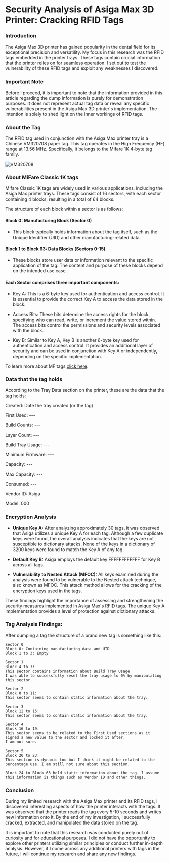 # Security Analysis of Asiga Max 3D Printer: Cracking RFID Tags

### Introduction
The Asiga Max 3D printer has gained popularity in the dental field for its exceptional precision and versatility. My focus in this research was the RFID tags embedded in the printer trays. These tags contain crucial information that the printer relies on for seamless operation. I set out to test the vulnerability of these RFID tags and exploit any weaknesses I discovered.

### Important Note
Before I proceed, it is important to note that the information provided in this article regarding the dump information is purely for demonstration purposes. It does not represent actual tag data or reveal any specific vulnerabilities present in the Asiga Max 3D printer's implementation. The intention is solely to shed light on the inner workings of RFID tags.

### About the Tag

The RFID tag used in conjunction with the Asiga Max printer tray is a Chinese VM320708 paper tag. This tag operates in the High Frequency (HF) range at 13.56 MHz. Specifically, it belongs to the Mifare 1K 4-byte tag family.

![VM320708](https://i.imgur.com/DcwnnsJ.png)

### About MiFare Classic 1K tags

Mifare Classic 1K tags are widely used in various applications, including the Asiga Max printer trays. These tags consist of 16 sectors, with each sector containing 4 blocks, resulting in a total of 64 blocks.

The structure of each block within a sector is as follows:

#### Block 0: Manufacturing Block (Sector 0)

- This block typically holds information about the tag itself, such as the Unique Identifier (UID) and other manufacturing-related data.

#### Block 1 to Block 63: Data Blocks (Sectors 0-15)

- These blocks store user data or information relevant to the specific application of the tag. The content and purpose of these blocks depend on the intended use case.

#### Each Sector comprises three important components:

- Key A: This is a 6-byte key used for authentication and access control. It is essential to provide the correct Key A to access the data stored in the block.

- Access Bits: These bits determine the access rights for the block, specifying who can read, write, or increment the value stored within. The access bits control the permissions and security levels associated with the block.

- Key B: Similar to Key A, Key B is another 6-byte key used for authentication and access control. It provides an additional layer of security and can be used in conjunction with Key A or independently, depending on the specific implementation.

To learn more about MF tags [click here](https://www.youtube.com/watch?v=RoiETfo_S4A).

### Data that the tag holds

According to the Tray Data section on the printer, these are the data that the tag holds:

Created: Date the tray created (or the tag)

First Used: ---

Build Counts: ---

Layer Count: ---

Build Tray Usage: ---

Minimum Firmware: ---

Capacity: ---

Max Capacity: --- 

Consumed: ---

Vendor ID: Asiga

Model: 000

### Encryption Analysis

- **Unique Key A:** After analyzing approximately 30 tags, it was observed that Asiga utilizes a unique Key A for each tag. Although a few duplicate keys were found, the overall analysis indicates that the keys are not susceptible to dictionary attacks. None of the keys in a dictionary of 3200 keys were found to match the Key A of any tag.

- **Default Key B:** Asiga employs the default key FFFFFFFFFFFF for Key B across all tags.

- **Vulnerability to Nested Attack (MFOC):** All keys examined during the analysis were found to be vulnerable to the Nested attack technique, also known as MFOC. This attack method allows for the cracking of the encryption keys used in the tags.

These findings highlight the importance of assessing and strengthening the security measures implemented in Asiga Max's RFID tags. The unique Key A implementation provides a level of protection against dictionary attacks.

### Tag Analysis Findings:

After dumping a tag the structure of a brand new tag is something like this:

```
Sector 0
Block 0: Containing manufacturing data and UID
Block 1 to 3: Empty
```

```
Sector 1
Block 4 to 7:
This sector contains information about Build Tray Usage
I was able to successfully reset the tray usage to 0% by manipulating this sector
```

```
Sector 2
Block 8 to 11:
This sector seems to contain static information about the tray.
```

```
Sector 3
Block 12 to 15:
This sector seems to contain static information about the tray.
```

```
Sector 4
Block 16 to 19:
This sector seems to be related to the First Used sections as it signed a new value to the sector and locked it after.
I am not sure.
```

```
Sector 5
Block 20 to 23:
This section is dynamic too but I think it might be related to the percentage use. I am still not sure about this section.
```

```
Block 24 to Block 63 hold static information about the tag. I assume this information is things such as Vendor ID and other things.
```


### Conclusion
During my limited research with the Asiga Max printer and its RFID tags, I discovered interesting aspects of how the printer interacts with the tags. It was observed that the printer reads the tag every 5-10 seconds and writes new information onto it. By the end of my investigation, I successfully cracked, extracted, and manipulated the data stored on the tag.

It is important to note that this research was conducted purely out of curiosity and for educational purposes. I did not have the opportunity to explore other printers utilizing similar principles or conduct further in-depth analysis. However, if I come across any additional printers with tags in the future, I will continue my research and share any new findings.
